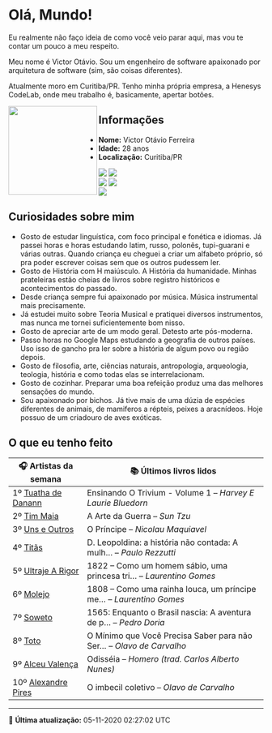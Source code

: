 # Olá, Mundo!

Eu realmente não faço ideia de como você veio parar aqui, mas vou te contar um pouco a meu respeito.

Meu nome é Victor Otávio. Sou um engenheiro de software apaixonado por arquitetura de software (sim, são coisas diferentes).

Atualmente moro em Curitiba/PR. Tenho minha própria empresa, a Henesys CodeLab, onde meu trabalho é, basicamente, apertar botões.

<img align="left" src="https://github.com/vctrtvfrrr/vctrtvfrrr/raw/master/octocat.png" alt="" width="175" />

## Informações

- **Nome:** Victor Otávio Ferreira
- **Idade:** 28 anos
- **Localização:** Curitiba/PR

[![](https://img.shields.io/badge/LinkedIn-victorotavio-blue)](https://www.linkedin.com/in/victorotavio/) [![](https://img.shields.io/badge/Twitter-@vctrtvfrrr-blue)](https://twitter.com/vctrtvfrrr)  
[![](https://img.shields.io/badge/GitHub-vctrtvfrrr-24292e)](https://github.com/vctrtvfrrr) [![](https://img.shields.io/badge/GitLab-vctrtvfrrr-ec5d16)](https://gitlab.com/vctrtvfrrr)  
[![](https://img.shields.io/badge/Email-victor@otavioferreira.com.br-red)](mailto:victor@otavioferreira.com.br)  

## Curiosidades sobre mim

-   Gosto de estudar linguística, com foco principal e fonética e idiomas. Já passei horas e horas estudando latim, russo, polonês, tupi-guarani e várias outras. Quando criança eu cheguei a criar um alfabeto próprio, só pra poder escrever coisas sem que os outros pudessem ler.
-   Gosto de História com H maiúsculo. A História da humanidade. Minhas prateleiras estão cheias de livros sobre registro históricos e acontecimentos do passado.
-   Desde criança sempre fui apaixonado por música. Música instrumental mais precisamente.
-   Já estudei muito sobre Teoria Musical e pratiquei diversos instrumentos, mas nunca me tornei suficientemente bom nisso.
-   Gosto de apreciar arte de um modo geral. Detesto arte pós-moderna.
-   Passo horas no Google Maps estudando a geografia de outros países. Uso isso de gancho pra ler sobre a história de algum povo ou região depois.
-   Gosto de filosofia, arte, ciências naturais, antropologia, arqueologia, teologia, história e como todas elas se interrelacionam.
-   Gosto de cozinhar. Preparar uma boa refeição produz uma das melhores sensações do mundo.
-   Sou apaixonado por bichos. Já tive mais de uma dúzia de espécies diferentes de animais, de mamiferos a répteis, peixes a aracnídeos. Hoje possuo de um criadouro de aves exóticas.


## O que eu tenho feito

|                       🎧 Artistas da semana                       |                      📚 Últimos livros lidos                      |
|-------------------------------------------------------------------|-------------------------------------------------------------------|
| 1º [Tuatha de Danann](https://www.last.fm/music/Tuatha+de+Danann) | Ensinando O Trivium - Volume 1	–	_Harvey E Laurie Bluedorn_         |
| 2º [Tim Maia](https://www.last.fm/music/Tim+Maia)                 | A Arte da Guerra	–	_Sun Tzu_                                        |
| 3º [Uns e Outros](https://www.last.fm/music/Uns+e+Outros)         | O Príncipe	–	_Nicolau Maquiavel_                                    |
| 4º [Titãs](https://www.last.fm/music/Tit%C3%A3s)                  | D. Leopoldina: a história não contada: A mulh…	–	_Paulo Rezzutti_   |
| 5º [Ultraje A Rigor](https://www.last.fm/music/Ultraje+A+Rigor)   | 1822 – Como um homem sábio, uma princesa tri…	–	_Laurentino Gomes_  |
| 6º [Molejo](https://www.last.fm/music/Molejo)                     | 1808 – Como uma rainha louca, um príncipe me…	–	_Laurentino Gomes_  |
| 7º [Soweto](https://www.last.fm/music/Soweto)                     | 1565: Enquanto o Brasil nascia: A aventura de p…	–	_Pedro Doria_    |
| 8º [Toto](https://www.last.fm/music/Toto)                         | O Mínimo que Você Precisa Saber para não Ser…	–	_Olavo de Carvalho_ |
| 9º [Alceu Valença](https://www.last.fm/music/Alceu+Valen%C3%A7a)  | Odisséia	–	_Homero (trad. Carlos Alberto Nunes)_                    |
| 10º [Alexandre Pires](https://www.last.fm/music/Alexandre+Pires)  | O imbecil coletivo	–	_Olavo de Carvalho_                            |


---

🚀 **Última atualização:** 05-11-2020 02:27:02 UTC